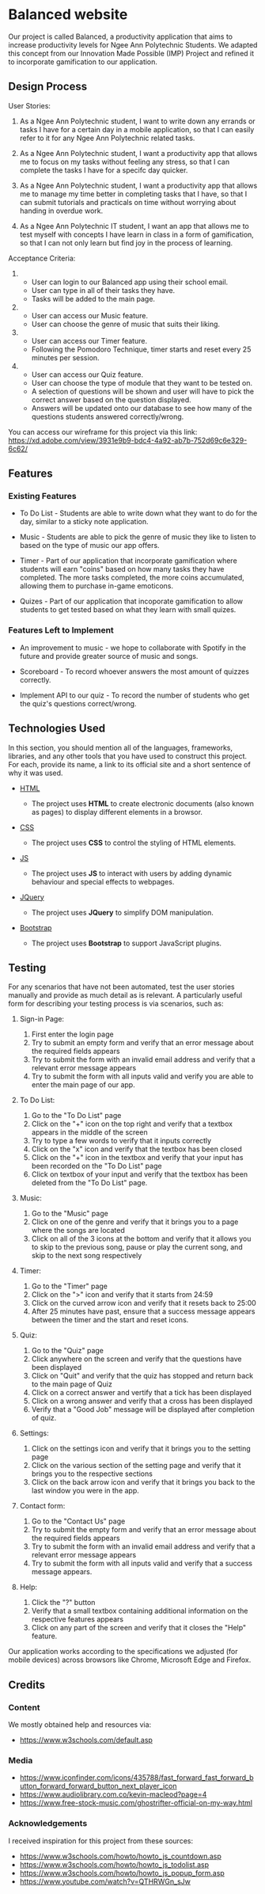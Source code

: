 # Balanced website

Our project is called Balanced, a productivity application  that aims to increase productivity levels for Ngee Ann Polytechnic Students. We adapted this concept from our Innovation Made Possible (IMP) Project and refined it to incorporate gamification to our application.

## Design Process

User Stories:

1. As a Ngee Ann Polytechnic student, I want to write down any errands or tasks I have for a certain day in a mobile application, so that I can easily refer to it for any Ngee Ann
   Polytechnic related tasks.

2. As a Ngee Ann Polytechnic student, I want a productivity app that allows me to focus on my tasks without feeling any stress, so that I can complete the tasks I have for a specifc
   day quicker.

3. As a Ngee Ann Polytechnic student, I want a productivity app that allows me to manage my time better in completing tasks that I have, so that I can submit tutorials and practicals
   on time without worrying about handing in overdue work.

4. As a Ngee Ann Polytechnic IT student, I want an app that allows me to test myself with concepts I have learn in class in a form of gamification, so that I can not only learn but find
   joy in the process of learning.

Acceptance Criteria:

1. - User can login to our Balanced app using their school email.
   - User can type in all of their tasks they have.
   - Tasks will be added to the main page.

2. - User can access our Music feature.
   - User can choose the genre of music that suits their liking.

3. - User can access our Timer feature.
   - Following the Pomodoro Technique, timer starts and reset every 25 minutes per session.

4. - User can access our Quiz feature.
   - User can choose the type of module that they want to be tested on.
   - A selection of questions will be shown and user will have to pick the correct answer based on the question displayed.
   - Answers will be updated onto our database to see how many of the questions students answered correctly/wrong.

You can access our wireframe for this project via this link: https://xd.adobe.com/view/3931e9b9-bdc4-4a92-ab7b-752d69c6e329-6c62/

## Features

### Existing Features

- To Do List - Students are able to write down what they want to do for the day, similar to a sticky note application.

- Music - Students are able to pick the genre of music they like to listen to based on the type of music our app offers.

- Timer - Part of our application that incorporate gamification where students will earn "coins" based on how many tasks they have completed. The more tasks completed, the more coins accumulated, allowing them to purchase in-game emoticons.

- Quizes - Part of our application that incoporate gamification to allow students to get tested based on what they learn with small quizes.

### Features Left to Implement

- An improvement to music - we hope to collaborate with Spotify in the future and provide greater source of music and songs.

- Scoreboard - To record whoever answers the most amount of quizzes correctly.

- Implement API to our quiz - To record the number of students who get the quiz's questions correct/wrong.

## Technologies Used

In this section, you should mention all of the languages, frameworks, libraries, and any other tools that you have used to construct this project. For each, provide its name, a link to its official site and a short sentence of why it was used.

- [HTML](https://www.w3.org/standards/)

  - The project uses **HTML** to create electronic documents (also known as pages) to display different elements in a browsor.

- [CSS](https://www.w3.org/Style/CSS/Overview.en.html)

  - The project uses **CSS** to control the styling of HTML elements.

- [JS](https://www.javascript.com/)

  - The project uses **JS** to interact with users by adding dynamic behaviour and special effects to webpages.

- [JQuery](https://jquery.com)

  - The project uses **JQuery** to simplify DOM manipulation.

- [Bootstrap](https://getbootstrap.com/)
  - The project uses **Bootstrap** to support JavaScript plugins.

## Testing

For any scenarios that have not been automated, test the user stories manually and provide as much detail as is relevant. A particularly useful form for describing your testing process is via scenarios, such as:

1. Sign-in Page:

   1. First enter the login page
   2. Try to submit an empty form and verify that an error message about the required fields appears
   3. Try to submit the form with an invalid email address and verify that a relevant error message appears
   4. Try to submit the form with all inputs valid and verify you are able to enter the main page of our app.

2. To Do List:

   1. Go to the "To Do List" page
   2. Click on the "+" icon on the top right and verify that a textbox appears in the middle of the screen
   3. Try to type a few words to verify that it inputs correctly
   4. Click on the "x" icon and verify that the textbox has been closed
   5. Click on the "+" icon in the textbox and verify that your input has been recorded on the "To Do List" page
   6. Click on textbox of your input and verify that the textbox has been deleted from the "To Do List" page.

3. Music:

   1. Go to the "Music" page
   2. Click on one of the genre and verify that it brings you to a page where the songs are located
   3. Click on all of the 3 icons at the bottom and verify that it allows you to skip to the previous song, pause or play the current song, and skip to the next song respectively

4. Timer:

   1. Go to the "Timer" page
   2. Click on the ">" icon and verify that it starts from 24:59
   3. Click on the curved arrow icon and verify that it resets back to 25:00
   4. After 25 minutes have past, ensure that a success message appears between the timer and the start and reset icons.

5. Quiz:

   1. Go to the "Quiz" page
   2. Click anywhere on the screen and verify that the questions have been displayed
   3. Click on "Quit" and verify that the quiz has stopped and return back to the main page of Quiz
   4. Click on a correct answer and vertify that a tick has been displayed
   5. Click on a wrong answer and verify that a cross has been displayed
   6. Verify that a "Good Job" message will be displayed after completion of quiz.

6. Settings:

   1. Click on the settings icon and verify that it brings you to the setting page
   2. Click on the various section of the setting page and verify that it brings you to the respective sections
   3. Click on the back arrow icon and verify that it brings you back to the last window you were in the app.

7. Contact form:

   1. Go to the "Contact Us" page
   2. Try to submit the empty form and verify that an error message about the required fields appears
   3. Try to submit the form with an invalid email address and verify that a relevant error message appears
   4. Try to submit the form with all inputs valid and verify that a success message appears.

8. Help:
   1. Click the "?" button
   2. Verify that a small textbox containing additional information on the respective features appears
   3. Click on any part of the screen and verify that it closes the "Help" feature.

Our application works according to the specifications we adjusted (for mobile devices) across browsors like Chrome, Microsoft Edge and Firefox.

## Credits

### Content

We mostly obtained help and resources via:

- https://www.w3schools.com/default.asp

### Media

- https://www.iconfinder.com/icons/435788/fast_forward_fast_forward_button_forward_forward_button_next_player_icon
- https://www.audiolibrary.com.co/kevin-macleod?page=4
- https://www.free-stock-music.com/ghostrifter-official-on-my-way.html

### Acknowledgements

I received inspiration for this project from these sources:

- https://www.w3schools.com/howto/howto_js_countdown.asp
- https://www.w3schools.com/howto/howto_js_todolist.asp
- https://www.w3schools.com/howto/howto_js_popup_form.asp
- https://www.youtube.com/watch?v=QTHRWGn_sJw
